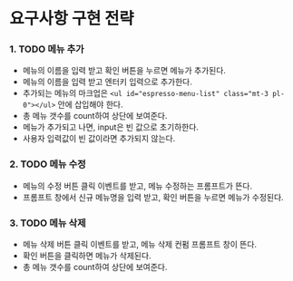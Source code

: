 # 요구사항 구현 전략

### 1. TODO 메뉴 추가

  - 메뉴의 이름을 입력 받고 확인 버튼을 누르면 메뉴가 추가된다.
  - 메뉴의 이름을 입력 받고 엔터키 입력으로 추가한다.
  - 추가되는 메뉴의 마크업은 ```<ul id="espresso-menu-list" class="mt-3 pl-0"></ul>``` 안에 삽입해야 한다.
  - 총 메뉴 갯수를 count하여 상단에 보여준다.
  - 메뉴가 추가되고 나면, input은 빈 값으로 초기하한다.
  - 사용자 입력값이 빈 값이라면 추가되지 않는다.

### 2. TODO 메뉴 수정

  - 메뉴의 수정 버튼 클릭 이벤트를 받고, 메뉴 수정하는 프롬프트가 뜬다.
  - 프롬프트 창에서 신규 메뉴명을 입력 받고, 확인 버튼을 누르면 메뉴가 수정된다.

### 3. TODO 메뉴 삭제

  - 메뉴 삭제 버튼 클릭 이벤트를 받고, 메뉴 삭제 컨펌 프롬프트 창이 뜬다.
  - 확인 버튼을 클릭하면 메뉴가 삭제된다.
  - 총 메뉴 갯수를 count하여 상단에 보여준다.